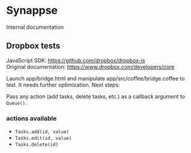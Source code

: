 # Synappse
Internal documentation

## Dropbox tests
JavaScript SDK: https://github.com/dropbox/dropbox-js  
Original documentation: https://www.dropbox.com/developers/core

Launch app/bridge.html and manipulate app/src/coffee/bridge.coffee to test. It needs further optimization. Next steps:

Pass any action (add tasks, delete tasks, etc.) as a callback argument to `Queue()`.
### actions available
- `Tasks.add(id, value)`
- `Tasks.edit(id, value)`
- `Tasks.delete(id)`